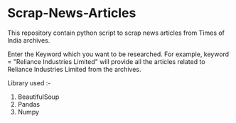 # Scrap-News-Articles
This repository contain python script to scrap news articles from Times of India archives.

Enter the Keyword which you want to be researched. For example, keyword = "Reliance Industries Limited" will provide all the articles related to Reliance Industries Limited from the archives.

Library used :-
1. BeautifulSoup
2. Pandas
3. Numpy


